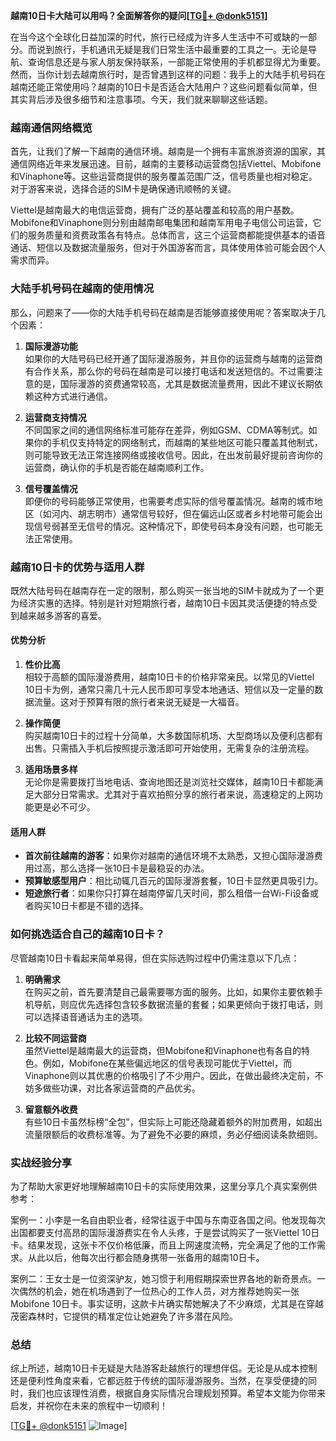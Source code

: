 **越南10日卡大陆可以用吗？全面解答你的疑问[[TG💪+ @donk5151](https://t.me/s/donk5151)]**

在当今这个全球化日益加深的时代，旅行已经成为许多人生活中不可或缺的一部分。而说到旅行，手机通讯无疑是我们日常生活中最重要的工具之一。无论是导航、查询信息还是与家人朋友保持联系，一部能正常使用的手机都显得尤为重要。然而，当你计划去越南旅行时，是否曾遇到这样的问题：我手上的大陆手机号码在越南还能正常使用吗？越南的10日卡是否适合大陆用户？这些问题看似简单，但其实背后涉及很多细节和注意事项。今天，我们就来聊聊这些话题。

### 越南通信网络概览

首先，让我们了解一下越南的通信环境。越南是一个拥有丰富旅游资源的国家，其通信网络近年来发展迅速。目前，越南的主要移动运营商包括Viettel、Mobifone和Vinaphone等。这些运营商提供的服务覆盖范围广泛，信号质量也相对稳定。对于游客来说，选择合适的SIM卡是确保通讯顺畅的关键。

Viettel是越南最大的电信运营商，拥有广泛的基站覆盖和较高的用户基数。Mobifone和Vinaphone则分别由越南邮电集团和越南军用电子电信公司运营，它们的服务质量和资费政策各有特点。总体而言，这三个运营商都能提供基本的语音通话、短信以及数据流量服务，但对于外国游客而言，具体使用体验可能会因个人需求而异。

### 大陆手机号码在越南的使用情况

那么，问题来了——你的大陆手机号码在越南是否能够直接使用呢？答案取决于几个因素：

1. **国际漫游功能**  
   如果你的大陆号码已经开通了国际漫游服务，并且你的运营商与越南的运营商有合作关系，那么你的号码在越南是可以接打电话和发送短信的。不过需要注意的是，国际漫游的资费通常较高，尤其是数据流量费用，因此不建议长期依赖这种方式进行通信。

2. **运营商支持情况**  
   不同国家之间的通信网络标准可能存在差异，例如GSM、CDMA等制式。如果你的手机仅支持特定的网络制式，而越南的某些地区可能只覆盖其他制式，则可能导致无法正常连接网络或接收信号。因此，在出发前最好提前咨询你的运营商，确认你的手机是否能在越南顺利工作。

3. **信号覆盖情况**  
   即便你的号码能够正常使用，也需要考虑实际的信号覆盖情况。越南的城市地区（如河内、胡志明市）通常信号较好，但在偏远山区或者乡村地带可能会出现信号弱甚至无信号的情况。这种情况下，即使号码本身没有问题，也可能无法正常使用。

### 越南10日卡的优势与适用人群

既然大陆号码在越南存在一定的限制，那么购买一张当地的SIM卡就成为了一个更为经济实惠的选择。特别是针对短期旅行者，越南10日卡因其灵活便捷的特点受到越来越多游客的喜爱。

#### 优势分析

1. **性价比高**  
   相较于高额的国际漫游费用，越南10日卡的价格非常亲民。以常见的Viettel 10日卡为例，通常只需几十元人民币即可享受本地通话、短信以及一定量的数据流量。这对于预算有限的旅行者来说无疑是一大福音。

2. **操作简便**  
   购买越南10日卡的过程十分简单，大多数国际机场、大型商场以及便利店都有出售。只需插入手机后按照提示激活即可开始使用，无需复杂的注册流程。

3. **适用场景多样**  
   无论你是需要拨打当地电话、查询地图还是浏览社交媒体，越南10日卡都能满足大部分日常需求。尤其对于喜欢拍照分享的旅行者来说，高速稳定的上网功能更是必不可少。

#### 适用人群

- **首次前往越南的游客**：如果你对越南的通信环境不太熟悉，又担心国际漫游费用过高，那么选择一张10日卡是最稳妥的办法。
- **预算敏感型用户**：相比动辄几百元的国际漫游套餐，10日卡显然更具吸引力。
- **短途旅行者**：如果你只打算在越南停留几天时间，那么租借一台Wi-Fi设备或者购买10日卡都是不错的选择。

### 如何挑选适合自己的越南10日卡？

尽管越南10日卡看起来简单易得，但在实际选购过程中仍需注意以下几点：

1. **明确需求**  
   在购买之前，首先要清楚自己最需要哪方面的服务。比如，如果你主要依赖手机导航，则应优先选择包含较多数据流量的套餐；如果更倾向于拨打电话，则可以选择语音通话为主的选项。

2. **比较不同运营商**  
   虽然Viettel是越南最大的运营商，但Mobifone和Vinaphone也有各自的特色。例如，Mobifone在某些偏远地区的信号表现可能优于Viettel，而Vinaphone则以其优惠的价格吸引了不少用户。因此，在做出最终决定前，不妨多做些功课，对比各家运营商的产品优劣。

3. **留意额外收费**  
   有些10日卡虽然标榜“全包”，但实际上可能还隐藏着额外的附加费用，如超出流量限额后的收费标准等。为了避免不必要的麻烦，务必仔细阅读条款细则。

### 实战经验分享

为了帮助大家更好地理解越南10日卡的实际使用效果，这里分享几个真实案例供参考：

案例一：小李是一名自由职业者，经常往返于中国与东南亚各国之间。他发现每次出国都要支付高昂的国际漫游费实在令人头疼，于是尝试购买了一张Viettel 10日卡。结果发现，这张卡不仅价格低廉，而且上网速度流畅，完全满足了他的工作需求。从此以后，他每次出行都会随身携带一张备用的越南10日卡。

案例二：王女士是一位资深驴友，她习惯于利用假期探索世界各地的新奇景点。一次偶然的机会，她在机场遇到了一位热心的工作人员，对方推荐她购买一张Mobifone 10日卡。事实证明，这款卡片确实帮她解决了不少麻烦，尤其是在穿越茂密森林时，它提供的精准定位让她避免了许多潜在风险。

### 总结

综上所述，越南10日卡无疑是大陆游客赴越旅行的理想伴侣。无论是从成本控制还是便利性角度来看，它都远胜于传统的国际漫游服务。当然，在享受便捷的同时，我们也应该理性消费，根据自身实际情况合理规划预算。希望本文能为你带来启发，并祝你在未来的旅程中一切顺利！

[[TG💪+ @donk5151](https://t.me/s/donk5151) ![Image](https://i.postimg.cc/rwNCRYN7/Snipaste-2025-04-30-17-27-05.png)]
